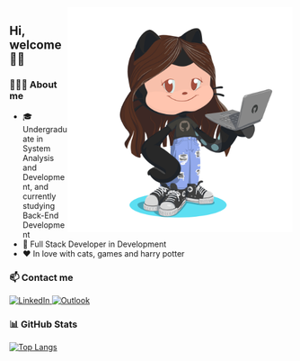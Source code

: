 <img src="https://github.com/mythalie/mythalie/blob/main/my-octocat.png" max-width="400px" width="400px" align="right"/>


## Hi, welcome 👋🏼
### 🦸🏻‍♀️ About me
- 🎓 Undergraduate in System Analysis and Development, and currently studying Back-End Development
- 🚀 Full Stack Developer in Development
- ❤ In love with cats, games and harry potter

### 📫 Contact me
<a href="https://www.linkedin.com/in/mythalie-sandretti-da-cruz/">
    <img src="https://img.shields.io/badge/LinkedIn-0077B5?style=for-the-badge&logo=linkedin&logoColor=white" alt="LinkedIn"">
  </a> <a href="mailto:s.mythalie@hotmail.com"> <img src="https://img.shields.io/badge/Microsoft_Outlook-0078D4?style=for-the-badge&logo=microsoft-outlook&logoColor=white" alt="Outlook"></a>
  
### 📊 GitHub Stats
<!--[![Estatísticas](https://github-readme-stats.vercel.app/api?username=mythalie&include_all_commits=true&hide=issues&hide_rank=true&count_private=true&show_icons=true&hide_border=true&theme=radical)](https://github.com/mythalie/github-readme-stats)-->
[![Top Langs](https://github-readme-stats.vercel.app/api/top-langs/?username=mythalie&count_private=true&langs_count=6&hide=php&layout=compact&hide_border=true&theme=default)](https://github.com/mythalie/github-readme-stats)
